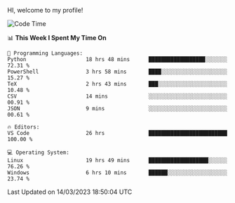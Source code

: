 HI, welcome to my profile!
<!--START_SECTION:waka-->
![Code Time](http://img.shields.io/badge/Code%20Time-630%20hrs%2022%20mins-blue)

📊 **This Week I Spent My Time On** 

```text
💬 Programming Languages: 
Python                   18 hrs 48 mins      ██████████████████░░░░░░░   72.31 % 
PowerShell               3 hrs 58 mins       ████░░░░░░░░░░░░░░░░░░░░░   15.27 % 
TeX                      2 hrs 43 mins       ███░░░░░░░░░░░░░░░░░░░░░░   10.48 % 
CSV                      14 mins             ░░░░░░░░░░░░░░░░░░░░░░░░░   00.91 % 
JSON                     9 mins              ░░░░░░░░░░░░░░░░░░░░░░░░░   00.61 % 

🔥 Editors: 
VS Code                  26 hrs              █████████████████████████   100.00 % 

💻 Operating System: 
Linux                    19 hrs 49 mins      ███████████████████░░░░░░   76.26 % 
Windows                  6 hrs 10 mins       ██████░░░░░░░░░░░░░░░░░░░   23.74 % 
```


 Last Updated on 14/03/2023 18:50:04 UTC
<!--END_SECTION:waka-->
